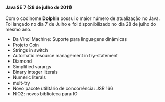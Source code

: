 #### Java SE 7 (28 de julho de 2011)

	
Com o codinome **Dolphin** possui o maior número de atualização no Java. Foi lançado no dia 7 de Julho e foi disponibilizado no dia 28 de julho do mesmo ano.

* Da Vinci Machine: Suporte para linguagens dinâmicas
* Projeto Coin
* Strings in switch
* Automatic resource management in try-statement
* Diamond
* Simplified varargs 
* Binary integer literals
*  Numeric literals
* mult-try
* Novo pacote utilitário de concorrência: JSR 166
* NIO2: novos biblioteca para IO
